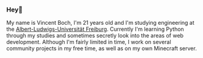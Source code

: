 ### Hey👋
My name is Vincent Boch, I'm 21 years old and I'm studying engineering at the <a href="https://uni-freiburg.de/">Albert-Ludwigs-Universität Freiburg</a>. Currently I'm learning Python through my studies and sometimes secretly look into the areas of web development. Although I'm fairly limited in time, I work on several community projects in my free time, as well as on my own Minecraft server.
<!--
<br>
<br>
 <p align=center>
  <a href="#">
   <img src ="https://github-readme-stats-git-masterrstaa-rickstaa.vercel.app/api?username=Snabeldier&hide=contribs&count_private=true&show_icons=true&hide_border=true&title_color=2792A5&hide_title=true&icon_color=0D3339&theme=github_dark">
 </a>
</p>
-->
